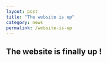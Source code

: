 ```yaml
---
layout: post
title: "The website is up"
category: news
permalink: /website-is-up
---
```

## The website is finally up ! 
